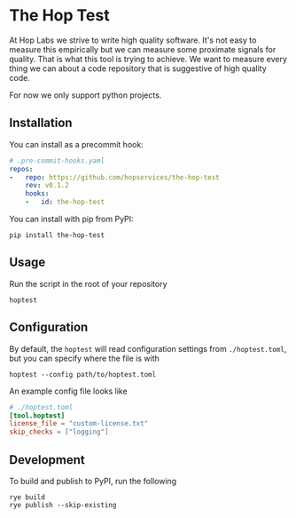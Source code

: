# The Hop Test

At Hop Labs we strive to write high quality software. It's not easy to measure
this empirically but we can measure some proximate signals for quality. That is
what this tool is trying to achieve. We want to measure every thing we can about
a code repository that is suggestive of high quality code.

For now we only support python projects.

## Installation

You can install as a precommit hook:

```yaml
# .pre-commit-hooks.yaml
repos:
-   repo: https://github.com/hopservices/the-hop-test
    rev: v0.1.2
    hooks:
    -   id: the-hop-test
```

You can install with pip from PyPI:

```shell
pip install the-hop-test
```

## Usage

Run the script in the root of your repository

```shell
hoptest
```

## Configuration

By default, the `hoptest` will read configuration settings from
`./hoptest.toml`, but you can specify where the file is with

```shell
hoptest --config path/to/hoptest.toml
```

An example config file looks like

```toml
# ./hoptest.toml
[tool.hoptest]
license_file = "custom-license.txt"
skip_checks = ["logging"]
```

## Development

To build and publish to PyPI, run the following

```shell
rye build
rye publish --skip-existing
```
